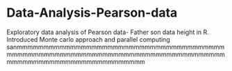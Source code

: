 # Data-Analysis-Pearson-data
Exploratory data analysis of Pearson data- Father son data height in R.
Introduced Monte carlo approach and parallel computing           sanmmmmmmmmmmmmmmmmmmmmmmmmmmmmmmmmmmmmmmmmmmmmmmmmmmmmmmmmmmmmmmmmmmmmmmmmmmmmmmmmmmmmmmmmmmmmmmmmmmmmmmmmmm
